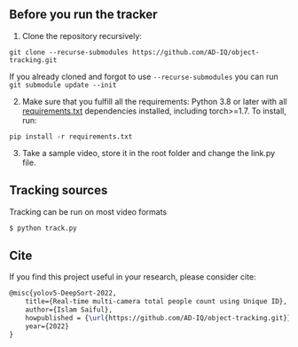 ## Before you run the tracker

1. Clone the repository recursively:

`git clone --recurse-submodules https://github.com/AD-IQ/object-tracking.git`

If you already cloned and forgot to use `--recurse-submodules` you can run `git submodule update --init`

2. Make sure that you fulfill all the requirements: Python 3.8 or later with all [requirements.txt](https://github.com/AD-IQ/object-tracking/blob/master/requirements.txt) dependencies installed, including torch>=1.7. To install, run:

`pip install -r requirements.txt`

3. Take a sample video, store it in the root folder and change the link.py file.


## Tracking sources

Tracking can be run on most video formats

```bash
$ python track.py
```




## Cite

If you find this project useful in your research, please consider cite:

```latex
@misc{yolov5-DeepSort-2022,
    title={Real-time multi-camera total people count using Unique ID},
    author={Islam Saiful},
    howpublished = {\url{https://github.com/AD-IQ/object-tracking.git}},
    year={2022}
}
```
